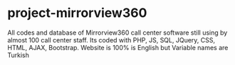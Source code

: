 # project-mirrorview360
All codes and database of Mirrorview360 call center software still using by almost 100 call center staff. Its coded with PHP, JS, SQL, JQuery, CSS, HTML, AJAX, Bootstrap. Website is 100% is English but Variable names are Turkish
